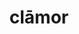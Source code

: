 ---
title: clāmor
meaning: uproar
ch: five
pos: nounthird
genitive: clāmōris
abbgender: m.
abbgender2: masc.
gender: masculine
declension: third
six: y
---